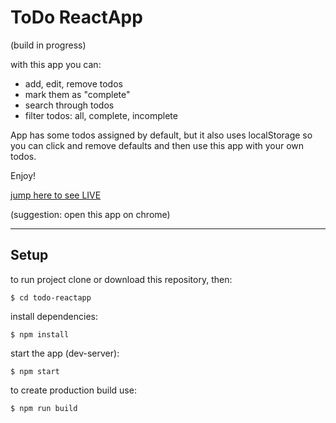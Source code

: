 # ToDo ReactApp

(build in progress)

with this app you can:
- add, edit, remove todos
- mark them as "complete"
- search through todos
- filter todos: all, complete, incomplete

App has some todos assigned by default, but it also uses localStorage so you can click and remove defaults and then use this app with your own todos.

Enjoy!

[jump here to see LIVE](https://annavu.github.io/todo-reactapp/)

(suggestion: open this app on chrome)

---

## Setup

to run project clone or download this repository, then:
```
$ cd todo-reactapp
```
install dependencies:
```
$ npm install
```
start the app (dev-server):
```
$ npm start
```
to create production build use:
```
$ npm run build
```
